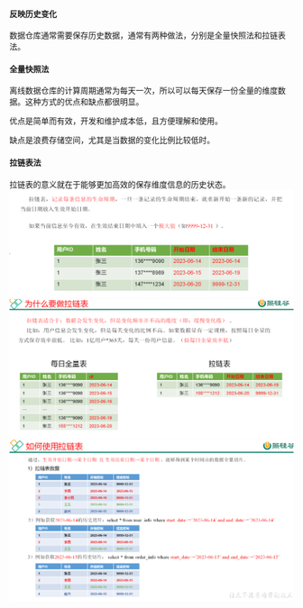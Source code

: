 #### 反映历史变化
数据仓库通常需要保存历史数据，通常有两种做法，分别是全量快照法和拉链表法。

#### 全量快照法
离线数据仓库的计算周期通常为每天一次，所以可以每天保存一份全量的维度数据。这种方式的优点和缺点都很明显。

优点是简单而有效，开发和维护成本低，且方便理解和使用。

缺点是浪费存储空间，尤其是当数据的变化比例比较低时。

#### 拉链表法
拉链表的意义就在于能够更加高效的保存维度信息的历史状态。
![](./img/反映历史变化-1715084766327.png)
![](./img/反映历史变化-1715084799493.png)
![](./img/反映历史变化-1715084835257.png)
